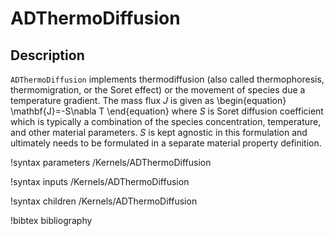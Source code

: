 # ADThermoDiffusion

## Description

`ADThermoDiffusion` implements thermodiffusion (also called thermophoresis, thermomigration, or the Soret effect)
or the movement of species due a temperature gradient. The mass flux $J$
is given as
\begin{equation}
\mathbf{J}=-S\nabla T
\end{equation}
where $S$ is Soret diffusion coefficient which is typically a combination of the
species concentration, temperature, and other material parameters. $S$ is kept
agnostic in this formulation and ultimately needs to be formulated in a separate
material property definition.

!syntax parameters /Kernels/ADThermoDiffusion<RESIDUAL>

!syntax inputs /Kernels/ADThermoDiffusion<RESIDUAL>

!syntax children /Kernels/ADThermoDiffusion<RESIDUAL>

!bibtex bibliography
